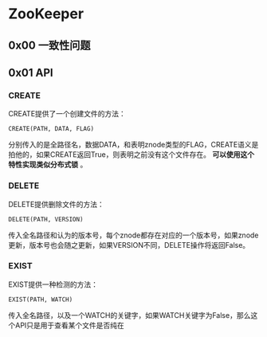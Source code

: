 # ZooKeeper

## 0x00 一致性问题

## 0x01 API

### CREATE

CREATE提供了一个创建文件的方法：

```
CREATE(PATH, DATA, FLAG)
```
分别传入的是全路径名，数据DATA，和表明znode类型的FLAG，CREATE语义是拍他的，如果CREATE返回True，则表明之前没有这个文件存在。 __可以使用这个特性实现类似分布式锁__ 。

### DELETE

DELETE提供删除文件的方法：

```
DELETE(PATH, VERSION)
```

传入全名路径和认为的版本号，每个znode都存在对应的一个版本号，如果znode更新，版本号也会随之更新，如果VERSION不同，DELETE操作将返回False。

### EXIST

EXIST提供一种检测的方法：

```
EXIST(PATH, WATCH)
```

传入全名路径，以及一个WATCH的关键字，如果WATCH关键字为False，那么这个API只是用于查看某个文件是否纯在
